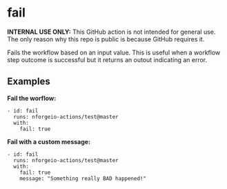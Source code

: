 # fail

**INTERNAL USE ONLY:** This GitHub action is not intended for general use.  The only reason 
why this repo is public is because GitHub requires it.

Fails the workflow based on an input value.  This is useful when a workflow step outcome is
successful but it returns an outout indicating an error.

## Examples

**Fail the worflow:**
```
- id: fail
  runs: nforgeio-actions/test@master
  with:
    fail: true
```

**Fail with a custom message:**
```
- id: fail
  runs: nforgeio-actions/test@master
  with:
    fail: true
    message: "Something really BAD happened!"
```
